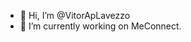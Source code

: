 - 👋 Hi, I’m @VitorApLavezzo
- 🔨 I’m currently working on MeConnect.

<!---
VitorApLavezzo/VitorApLavezzo is a ✨ special ✨ repository because its `README.md` (this file) appears on your GitHub profile.
You can click the Preview link to take a look at your changes.
--->
